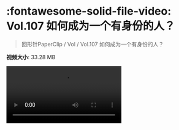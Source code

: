 # :fontawesome-solid-file-video: Vol.107 如何成为一个有身份的人？

> 回形针PaperClip / Vol / Vol.107 如何成为一个有身份的人？

**视频大小**: 33.28 MB

<div class="video"><video src="https://file.hsyhx.top/archive/PaperClip/Vol/107.mp4" controls preload>🤔 您的浏览器不支持 video 标签</video></div>